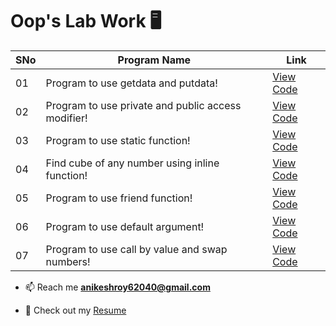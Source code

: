 # Oop's Lab Work 🖥️ 


| SNo | Program Name | Link |
| ----------- | ----------- | ----------- |
| 01 | Program to use getdata and putdata! | [View Code](https://github.com/Anikeshroy/Oops-Lab-Work/blob/main/Day1) |
| 02 | Program to use private and public access modifier! | [View Code](https://github.com/Anikeshroy/Oops-Lab-Work/blob/main/Day2) |
| 03 | Program to use static function! | [View Code](https://github.com/Anikeshroy/Oops-Lab-Work/blob/main/Day3) |
| 04 | Find cube of any number using inline function! | [View Code](https://github.com/Anikeshroy/Oops-Lab-Work/blob/main/Day4) |
| 05 | Program to use friend function! | [View Code](https://github.com/Anikeshroy/Oops-Lab-Work/blob/main/Day5) |
| 06 | Program to use default argument! | [View Code](https://github.com/Anikeshroy/Oops-Lab-Work/blob/main/Day6) |
| 07 | Program to use call by value and swap numbers! | [View Code](https://github.com/Anikeshroy/Oops-Lab-Work/blob/main/Day7) |


- 📫 Reach me **anikeshroy62040@gmail.com**

- 📄 Check out my [Resume](https://resume.io/r/htscIJqIf)
